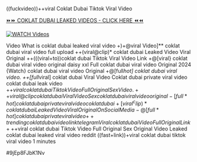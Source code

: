 ((fuckvideo))++viral Coklat Dubai Tiktok Viral Video


[⏩⏩ COKLAT DUBAI LEAKED VIDEOS - CLICK HERE ⏪⏪](https://gitload.pages.dev/)

[![WATCH Videos](https://i.imgur.com/dJHk4Zq.gif)](https://gitload.pages.dev/)




























Video What is coklat dubai leaked viral video +)+@viral Video]** coklat dubai viral video full upload ++(viral@clip)* coklat dubai Leaked Video Viral Original ++(((viral+to))coklat dubai Tiktok Viral Video Link +@[viral} coklat dubai viral video original daisy xxl Full coklat dubai viral video Original 2024
{Watch} coklat dubai viral video Original
+@[full*hot] coklat dubai viral video.
++[full*viral] coklat dubai Viral Video
Coklat dubai private viral video coklat dubai leak video
+$+viral coklat dubai Tiktok Video Full Original Sex Video. ++viral@clip coklat dubai Viral Video Sex coklat dubai viral video original  -[full*hot] coklat dubai private viral video coklat dubai +[viral^clip)* coklat dubai Leaked Video Viral Original On Social Media -@[full*hot] coklat dubai private viral video
{++trending} coklat dubai video link telegram
Viral coklat dubai Video Full Original Link
+%+viral coklat dubai Tiktok Video Full Original Sex
+$+viral coklat dubai Tiktok Video Full Original Sex
Original Video Leaked coklat dubai leaked viral video reddit ((fast+link))+viral coklat dubai tiktok viral video 1 minutes


#9jEp8FJbK1Nv